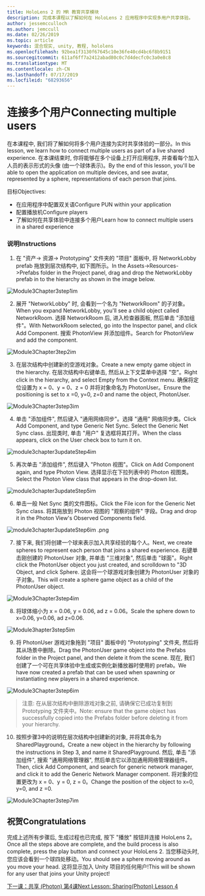 ```yaml
---
title: HoloLens 2 的 MR 教育共享模块
description: 完成本课程以了解如何在 HoloLens 2 应用程序中实现多用户共享体验。
author: jessemcculloch
ms.author: jemccull
ms.date: 02/26/2019
ms.topic: article
keywords: 混合现实, unity, 教程, hololens
ms.openlocfilehash: 92bea1f3130f67645c10e36fe40cd4bc6f8b9151
ms.sourcegitcommit: 611af6ff7a2412abad80c0c7d4decfc0c3a0e8c8
ms.translationtype: MT
ms.contentlocale: zh-CN
ms.lasthandoff: 07/17/2019
ms.locfileid: "68293656"
---
```

# <a name="connecting-multiple-users"></a><span data-ttu-id="cd83c-104">连接多个用户</span><span class="sxs-lookup"><span data-stu-id="cd83c-104">Connecting multiple users</span></span>

<span data-ttu-id="cd83c-105">在本课程中, 我们将了解如何将多个用户连接为实时共享体验的一部分。</span><span class="sxs-lookup"><span data-stu-id="cd83c-105">In this lesson, we learn how to connect multiple users as part of a live shared experience.</span></span> <span data-ttu-id="cd83c-106">在本课结束时, 你将能够在多个设备上打开应用程序, 并查看每个加入人员的表示形式的头像 (由一个球体表示)。</span><span class="sxs-lookup"><span data-stu-id="cd83c-106">By the end of this lesson, you'll be able to open the application on multiple devices, and see avatar, represented by a sphere, representations of each person that joins.</span></span> 

<span data-ttu-id="cd83c-107">目标</span><span class="sxs-lookup"><span data-stu-id="cd83c-107">Objectives:</span></span>

- <span data-ttu-id="cd83c-108">在应用程序中配置双关语</span><span class="sxs-lookup"><span data-stu-id="cd83c-108">Configure PUN within your application</span></span>
- <span data-ttu-id="cd83c-109">配置播放机</span><span class="sxs-lookup"><span data-stu-id="cd83c-109">Configure players</span></span>
- <span data-ttu-id="cd83c-110">了解如何在共享体验中连接多个用户</span><span class="sxs-lookup"><span data-stu-id="cd83c-110">Learn how to connect multiple users in a shared experience</span></span>

### <a name="instructions"></a><span data-ttu-id="cd83c-111">说明</span><span class="sxs-lookup"><span data-stu-id="cd83c-111">Instructions</span></span>

1. <span data-ttu-id="cd83c-112">在 "资产-> 资源-> Prototyping" 文件夹的 "项目" 面板中, 将 NetworkLobby prefab 拖放到层次结构中, 如下图所示。</span><span class="sxs-lookup"><span data-stu-id="cd83c-112">In the Assets->Resources->Prefabs folder in the Project panel, drag and drop the NetworkLobby prefab in to the hierarchy as shown in the image below.</span></span>

![Module3Chapter3step1im](images/module3chapter3step1im.PNG)

2. <span data-ttu-id="cd83c-114">展开 "NetworkLobby" 时, 会看到一个名为 "NetworkRoom" 的子对象。</span><span class="sxs-lookup"><span data-stu-id="cd83c-114">When you expand NetworkLobby, you'll see a child object called NetworkRoom.</span></span> <span data-ttu-id="cd83c-115">选择 NetworkRoom 后, 进入检查器面板, 然后单击 "添加组件"。</span><span class="sxs-lookup"><span data-stu-id="cd83c-115">With NetworkRoom selected, go into the Inspector panel, and click Add Component.</span></span> <span data-ttu-id="cd83c-116">搜索 PhotonView 并添加组件。</span><span class="sxs-lookup"><span data-stu-id="cd83c-116">Search for PhotonView and add the component.</span></span>

![Module3Chapter3tep2im](images/module3chapter3step2im.PNG)

3. <span data-ttu-id="cd83c-118">在层次结构中创建新的空游戏对象。</span><span class="sxs-lookup"><span data-stu-id="cd83c-118">Create a new empty game object in the hierarchy.</span></span> <span data-ttu-id="cd83c-119">在层次结构中右键单击, 然后从上下文菜单中选择 "空"。</span><span class="sxs-lookup"><span data-stu-id="cd83c-119">Right click in the hierarchy, and select Empty from the Context menu.</span></span> <span data-ttu-id="cd83c-120">确保将定位设置为 x = 0、y = 0、z = 0 并将对象命名为 PhotonUser。</span><span class="sxs-lookup"><span data-stu-id="cd83c-120">Ensure the positioning is set to x =0, y=0, z=0 and name the object, PhotonUser.</span></span>

![Module3Chapter3step3im](images/module3chapter3step3im.PNG)

4. <span data-ttu-id="cd83c-122">单击 "添加组件", 然后键入 "通用网络同步"。选择 "通用" 网络同步类。</span><span class="sxs-lookup"><span data-stu-id="cd83c-122">Click Add Component, and type Generic Net Sync. Select the Generic Net Sync class.</span></span> <span data-ttu-id="cd83c-123">出现类时, 单击 "用户" 复选框将其打开。</span><span class="sxs-lookup"><span data-stu-id="cd83c-123">When the class appears, click on the User check box to turn it on.</span></span> 

![module3chapter3updateStep4im](images/module3chapter3updateStep4im.png)

5. <span data-ttu-id="cd83c-125">再次单击 "添加组件", 然后键入 "Photon 视图"。</span><span class="sxs-lookup"><span data-stu-id="cd83c-125">Click on Add Component again, and type Photon View.</span></span> <span data-ttu-id="cd83c-126">选择显示在下拉列表中的 Photon 视图类。</span><span class="sxs-lookup"><span data-stu-id="cd83c-126">Select the Photon View class that appears in the drop-down list.</span></span>

![module3chapter3updateStep5im](images/module3chapter3updateStep5im.png)

6. <span data-ttu-id="cd83c-128">单击一般 Net Sync 类的文件图标。</span><span class="sxs-lookup"><span data-stu-id="cd83c-128">Click the File icon for the Generic Net Sync class.</span></span> <span data-ttu-id="cd83c-129">将其拖放到 Photon 视图的 "观察的组件" 字段。</span><span class="sxs-lookup"><span data-stu-id="cd83c-129">Drag and drop it in the Photon View's Observed Components field.</span></span> 

![module3chapter3updateStep6im .png](images/module3chapter3updateStep6im.png) 

7. <span data-ttu-id="cd83c-131">接下来, 我们将创建一个球来表示加入共享经验的每个人。</span><span class="sxs-lookup"><span data-stu-id="cd83c-131">Next, we create spheres to represent each person that joins a shared experience.</span></span> <span data-ttu-id="cd83c-132">右键单击刚创建的 PhotonUser 对象, 并单击 "三维对象", 然后单击 "球面"。</span><span class="sxs-lookup"><span data-stu-id="cd83c-132">Right click the PhotonUser object you just created, and scrolldown to "3D Object, and click Sphere.</span></span> <span data-ttu-id="cd83c-133">这会将一个球游戏对象创建为 PhotonUser 对象的子对象。</span><span class="sxs-lookup"><span data-stu-id="cd83c-133">This will create a sphere game object as a child of the PhotonUser object.</span></span>

![Module3Chapter3step4im](images/module3chapter3step4im.PNG)

8. <span data-ttu-id="cd83c-135">将球体缩小为 x = 0.06, y = 0.06, ad z = 0.06。</span><span class="sxs-lookup"><span data-stu-id="cd83c-135">Scale the sphere down to x=0.06, y=0.06, ad z=0.06.</span></span>

![Module3hapter3step5im](images/module3chapter3step5im.PNG)

9. <span data-ttu-id="cd83c-137">将 PhotonUser 游戏对象拖到 "项目" 面板中的 "Prototyping" 文件夹, 然后将其从场景中删除。</span><span class="sxs-lookup"><span data-stu-id="cd83c-137">Drag the PhotonUser game object into the Prefabs folder in the Project panel, and then delete it from the scene.</span></span> <span data-ttu-id="cd83c-138">现在, 我们创建了一个可在共享体验中生成或实例化新播放器时使用的 prefab。</span><span class="sxs-lookup"><span data-stu-id="cd83c-138">We have now created a prefab that can be used when spawning or instantiating new players in a shared experience.</span></span>

![Module3Chapter3step6im](images/module3chapter3step6im.PNG)

> <span data-ttu-id="cd83c-140">注意: 在从层次结构中删除游戏对象之前, 请确保它已成功复制到 Prototyping 文件夹中。</span><span class="sxs-lookup"><span data-stu-id="cd83c-140">Note: ensure that the game object has successfully copied into the Prefabs folder before deleting it from your hierarchy.</span></span>

10. <span data-ttu-id="cd83c-141">按照步骤3中的说明在层次结构中创建新的对象, 并将其命名为 SharedPlayground。</span><span class="sxs-lookup"><span data-stu-id="cd83c-141">Create a new object in the hierarchy by following the instructions in Step 3, and name it SharedPlayground.</span></span> <span data-ttu-id="cd83c-142">然后, 单击 "添加组件", 搜索 "通用网络管理器", 然后单击它以添加通用网络管理器组件。</span><span class="sxs-lookup"><span data-stu-id="cd83c-142">Then, click Add Component, and search for generic network manager, and click it to add the Generic Network Manager component.</span></span> <span data-ttu-id="cd83c-143">将对象的位置更改为 x = 0、y = 0, z = 0。</span><span class="sxs-lookup"><span data-stu-id="cd83c-143">Change the position of the object to x=0, y=0, and z =0.</span></span>

![Module3Chapter3step7im](images/module3chapter3step7im.PNG)


## <a name="congratulations"></a><span data-ttu-id="cd83c-145">祝贺</span><span class="sxs-lookup"><span data-stu-id="cd83c-145">Congratulations</span></span>

<span data-ttu-id="cd83c-146">完成上述所有步骤后, 生成过程也已完成, 按下 "播放" 按钮并连接 HoloLens 2。</span><span class="sxs-lookup"><span data-stu-id="cd83c-146">Once all the steps above are complete, and the build process is also complete, press the play button and connect your HoloLens 2.</span></span> <span data-ttu-id="cd83c-147">当您移动头时, 您应该会看到一个球四处移动。</span><span class="sxs-lookup"><span data-stu-id="cd83c-147">You should see a sphere moving around as you move your head.</span></span> <span data-ttu-id="cd83c-148">这将显示加入 Unity 项目的任何用户!</span><span class="sxs-lookup"><span data-stu-id="cd83c-148">This will be shown for any user that joins your Unity project!</span></span>

<span data-ttu-id="cd83c-149">[下一课：共享 (Photon) 第4课](mrlearning-sharing(photon)-ch4.md)</span><span class="sxs-lookup"><span data-stu-id="cd83c-149">[Next Lesson: Sharing(Photon) Lesson 4](mrlearning-sharing(photon)-ch4.md)</span></span>

